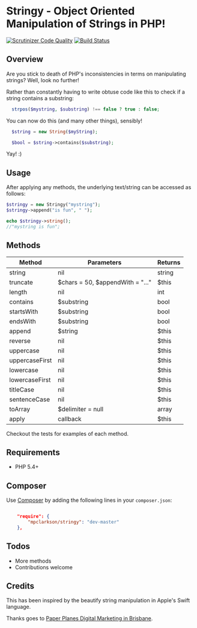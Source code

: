 Stringy - Object Oriented Manipulation of Strings in PHP!
=========================================================

[![Scrutinizer Code Quality](https://scrutinizer-ci.com/g/mpclarkson/stringy/badges/quality-score.png?b=master)](https://scrutinizer-ci.com/g/mpclarkson/stringy/?branch=master)
[![Build Status](https://travis-ci.org/mpclarkson/stringy.svg?branch=master)](https://travis-ci.org/mpclarkson/stringy)

Overview
--------

Are you stick to death of PHP's inconsistencies in terms on manipulating strings? Well, look no further!

Rather than constantly having to write obtuse code like this to check if a string contains a substring:

```  php
  strpos($mystring, $substring) !== false ? true : false;

```

You can now do this (and many other things), sensibly!

``` php
  $string = new String($myString);

  $bool = $string->contains($substring);

```

Yay! :)

Usage
------------

After applying any methods, the underlying text/string can be accessed as follows:

```php
$stringy = new Stringy("mystring");
$stringy->append("is fun", " ");

echo $stringy->string();
//"mystring is fun";

```

Methods
------------

Method | Parameters | Returns
--- | --- | ---
string | nil | string
truncate | $chars = 50, $appendWith = "..." | $this
length | nil | int
contains | $substring | bool
startsWith | $substring | bool
endsWith | $substring | bool
append | $string | $this
reverse | nil | $this
uppercase | nil | $this
uppercaseFirst | nil | $this
lowercase | nil | $this
lowercaseFirst | nil | $this
titleCase | nil | $this
sentenceCase | nil | $this
toArray | $delimiter = null | array
apply | callback | $this

Checkout the tests for examples of each method.

Requirements
------------

  * PHP 5.4+


Composer
---------

Use [Composer](https://getcomposer.org) by adding the following lines in your `composer.json`:

```json

    "require": {
        "mpclarkson/stringy": "dev-master"
    },

```

Todos
-----

  * More methods
  * Contributions welcome


Credits
-----

This has been inspired by the beautify string manipulation in Apple's Swift language.

Thanks goes to [Paper Planes Digital Marketing in Brisbane](https://flypaperplanes.co).
